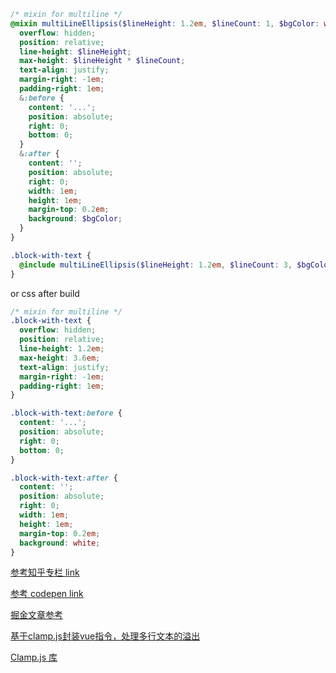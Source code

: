 ```scss
/* mixin for multiline */
@mixin multiLineEllipsis($lineHeight: 1.2em, $lineCount: 1, $bgColor: white){
  overflow: hidden;
  position: relative;
  line-height: $lineHeight;
  max-height: $lineHeight * $lineCount; 
  text-align: justify;
  margin-right: -1em;
  padding-right: 1em;
  &:before {
    content: '...';
    position: absolute;
    right: 0;
    bottom: 0;
  }
  &:after {
    content: '';
    position: absolute;
    right: 0;
    width: 1em;
    height: 1em;
    margin-top: 0.2em;
    background: $bgColor;
  }
}

.block-with-text {
  @include multiLineEllipsis($lineHeight: 1.2em, $lineCount: 3, $bgColor: white);  
}
```

or css after build
```css
/* mixin for multiline */
.block-with-text {
  overflow: hidden;
  position: relative;
  line-height: 1.2em;
  max-height: 3.6em;
  text-align: justify;
  margin-right: -1em;
  padding-right: 1em;
}

.block-with-text:before {
  content: '...';
  position: absolute;
  right: 0;
  bottom: 0;
}

.block-with-text:after {
  content: '';
  position: absolute;
  right: 0;
  width: 1em;
  height: 1em;
  margin-top: 0.2em;
  background: white;
}
```

[参考知乎专栏 link](https://zhuanlan.zhihu.com/p/34326190)

[参考 codepen link](https://codepen.io/natonischuk/pen/QbGWBa)

[掘金文章参考](https://juejin.im/post/5dc15b35f265da4d432a3d10?utm_source=gold_browser_extension)

[基于clamp.js封装vue指令，处理多行文本的溢出](https://segmentfault.com/a/1190000016804615)

[Clamp.js 库](https://github.com/josephschmitt/Clamp.js)